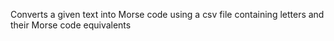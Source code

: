 Converts a given text into Morse code using a csv file containing letters and their Morse code equivalents
